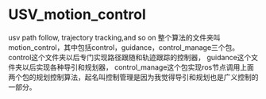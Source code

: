 # USV_motion_control
usv path follow, trajectory tracking,and so on
整个算法的文件夹叫motion_control，其中包括control，guidance，control_manage三个包。
control这个文件夹以后专门实现路径跟随和轨迹跟踪的控制器，
guidance这个文件夹以后实现各种导引和规划器，
control_manage这个包实现ros节点调用上面两个包的规划控制算法，起名叫控制管理是因为我觉得导引和规划也是广义控制的一部分。
